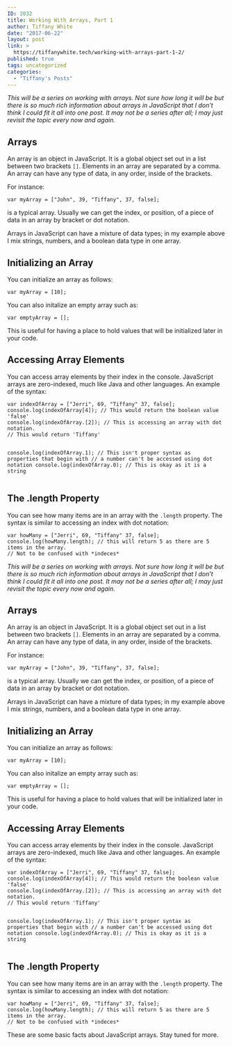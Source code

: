 ```yaml
---
ID: 2032
title: Working With Arrays, Part 1
author: Tiffany White
date: "2017-06-22"
layout: post
link: >
  https://tiffanywhite.tech/working-with-arrays-part-1-2/
published: true
tags: uncategorized
categories:
  - "Tiffany's Posts"
---
```



<em>This will be a series on working with arrays. Not sure how long it will be but there is so much rich information about arrays in JavaScript that I don’t think I could fit it all into one post. It may not be a series after all; I may just revisit the topic every now and again.</em>
<h2 id="&quot;arrays&quot;">Arrays</h2>
An array is an object in JavaScript. It is a global object set out in a list between two brackets <code class="&quot;highlighter-rouge&quot;">[]</code>. Elements in an array are separated by a comma. An array can have any type of data, in any order, inside of the brackets.

For instance:
<div class="&quot;highlighter-rouge&quot;">
<pre class="&quot;highlight&quot;"><code>var myArray = ["John", 39, "Tiffany", 37, false];
</code></pre>
</div>
is a typical array. Usually we can get the index, or position, of a piece of data in an array by bracket or dot notation.

Arrays in JavaScript can have a mixture of data types; in my example above I mix strings, numbers, and a boolean data type in one array.
<h2 id="&quot;initializing-an-array&quot;">Initializing an Array</h2>
You can initialize an array as follows:
<div class="&quot;highlighter-rouge&quot;">
<pre class="&quot;highlight&quot;"><code>var myArray = [10];
</code></pre>
</div>
You can also initalize an empty array such as:
<div class="&quot;highlighter-rouge&quot;">
<pre class="&quot;highlight&quot;"><code>var emptyArray = [];
</code></pre>
</div>
This is useful for having a place to hold values that will be initialized later in your code.
<h2 id="&quot;accessing-array-elements&quot;">Accessing Array Elements</h2>
You can access array elements by their index in the console. JavaScript arrays are zero-indexed, much like Java and other languages. An example of the syntax:
<div class="&quot;highlighter-rouge&quot;">
<pre class="&quot;highlight&quot;"><code>var indexOfArray = ["Jerri", 69, "Tiffany" 37, false];
console.log(indexOfArray[4]); // This would return the boolean value 'false'
console.log(indexOfArray.[2]); // This is accessing an array with dot notation.
// This would return 'Tiffany'

console.log(indexOfArray.1); // This isn't proper syntax as properties that begin with
// a number can't be accessed using dot notation
console.log(indexOfArray.0); // This is okay as it is a string
</code></pre>
</div>
<h2 id="&quot;the-length-property&quot;">The .length Property</h2>
You can see how many items are in an array with the <code class="&quot;highlighter-rouge&quot;">.length</code> property. The syntax is similar to accessing an index with dot notation:
<div class="&quot;highlighter-rouge&quot;">
<pre class="&quot;highlight&quot;"><code>var howMany = ["Jerri", 69, "Tiffany" 37, false];
console.log(howMany.length); // this will return 5 as there are 5 items in the array.
// Not to be confused with *indeces*
</code></pre>
</div>



<em>This will be a series on working with arrays. Not sure how long it will be but there is so much rich information about arrays in JavaScript that I don’t think I could fit it all into one post. It may not be a series after all; I may just revisit the topic every now and again.</em>
<h2 id="&quot;arrays&quot;">Arrays</h2>
An array is an object in JavaScript. It is a global object set out in a list between two brackets <code class="&quot;highlighter-rouge&quot;">[]</code>. Elements in an array are separated by a comma. An array can have any type of data, in any order, inside of the brackets.

For instance:
<div class="&quot;highlighter-rouge&quot;">
<pre class="&quot;highlight&quot;"><code>var myArray = ["John", 39, "Tiffany", 37, false];
</code></pre>
</div>
is a typical array. Usually we can get the index, or position, of a piece of data in an array by bracket or dot notation.

Arrays in JavaScript can have a mixture of data types; in my example above I mix strings, numbers, and a boolean data type in one array.
<h2 id="&quot;initializing-an-array&quot;">Initializing an Array</h2>
You can initialize an array as follows:
<div class="&quot;highlighter-rouge&quot;">
<pre class="&quot;highlight&quot;"><code>var myArray = [10];
</code></pre>
</div>
You can also initalize an empty array such as:
<div class="&quot;highlighter-rouge&quot;">
<pre class="&quot;highlight&quot;"><code>var emptyArray = [];
</code></pre>
</div>
This is useful for having a place to hold values that will be initialized later in your code.
<h2 id="&quot;accessing-array-elements&quot;">Accessing Array Elements</h2>
You can access array elements by their index in the console. JavaScript arrays are zero-indexed, much like Java and other languages. An example of the syntax:
<div class="&quot;highlighter-rouge&quot;">
<pre class="&quot;highlight&quot;"><code>var indexOfArray = ["Jerri", 69, "Tiffany" 37, false];
console.log(indexOfArray[4]); // This would return the boolean value 'false'
console.log(indexOfArray.[2]); // This is accessing an array with dot notation.
// This would return 'Tiffany'

console.log(indexOfArray.1); // This isn't proper syntax as properties that begin with
// a number can't be accessed using dot notation
console.log(indexOfArray.0); // This is okay as it is a string
</code></pre>
</div>
<h2 id="&quot;the-length-property&quot;">The .length Property</h2>
You can see how many items are in an array with the <code class="&quot;highlighter-rouge&quot;">.length</code> property. The syntax is similar to accessing an index with dot notation:
<div class="&quot;highlighter-rouge&quot;">
<pre class="&quot;highlight&quot;"><code>var howMany = ["Jerri", 69, "Tiffany" 37, false];
console.log(howMany.length); // this will return 5 as there are 5 items in the array.
// Not to be confused with *indeces*
</code></pre>
</div>




These are some basic facts about JavaScript arrays. Stay tuned for more.